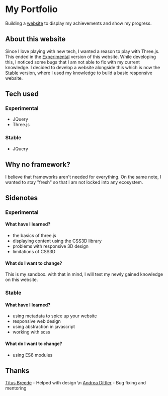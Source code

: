 # My Portfolio

Building a [website](https://jlcd.de) to display my achievements and show my progress.

## About this website

Since I love playing with new tech, I wanted a reason to play with Three.js.
This ended in the [Experimental](https://jlcd.de/de/experimental) version of this website.
While developing this, I noticed some bugs that I am not able to fix with my current knowledge.
I decided to develop a website alongside this which is now the [Stable](https://jlcd.de/de/stable) version, where I used my knowledge to build a basic responsive website.

## Tech used

### Experimental

- JQuery
- Three.js

### Stable

- JQuery

## Why no framework?

I believe that frameworks aren't needed for everything.
On the same note, I wanted to stay "fresh" so that I am not locked into any ecosystem.

## Sidenotes

### Experimental

#### What have I learned?

- the basics of three.js
- displaying content using the CSS3D library
- problems with responsive 3D design
- limitations of CSS3D

#### What do I want to change?

This is my sandbox. with that in mind, I will test my newly gained knowledge on this website.

### Stable

#### What have I learned?

- using metadata to spice up your website
- responsive web design
- using abstraction in javascript
- working with scss

#### What do I want to change?

- using ES6 modules

## Thanks

[Titus Breede](https://breede.sh) - Helped with design \n
[Andrea Dittler](https://webspezi.com) - Bug fixing and mentoring
